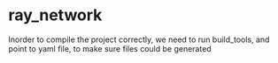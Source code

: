 # ray_network

Inorder to compile the project correctly, we need to run build_tools, and point to yaml file, to make sure files could be generated
